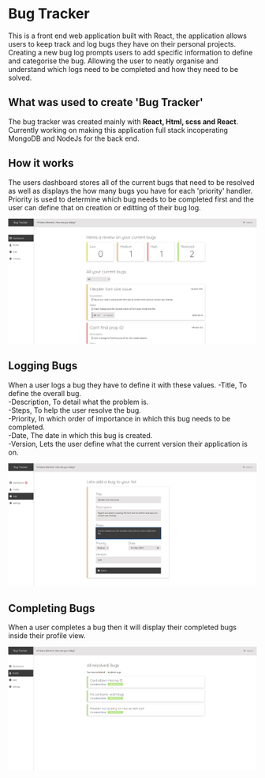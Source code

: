 # Bug Tracker 
This is a front end web application built with React, the application allows users to keep track and log bugs they have on their personal projects. Creating a new bug log prompts users to add specific information to define and categorise the bug. Allowing the user to neatly organise and understand which logs need to be completed and how they need to be solved. 

## What was used to create 'Bug Tracker' 
The bug tracker was created mainly with **React, Html, scss and React**. Currently working on making this application full stack incoperating MongoDB and NodeJs for the back end. 

## How it works 
The users dashboard stores all of the current bugs that need to be resolved as well as displays the how many bugs you have for each 'priority' handler. Priority is used to determine which bug needs to be completed first and the user can define that on creation or editting of their bug log.    
  
![Dashboard Image](./bug-tracker/src/ReadMeImgs/dash.PNG)


## Logging Bugs 
When a user logs a bug they have to define it with these values. 
-Title, To define the overall bug.  
-Description, To detail what the problem is.   
-Steps, To help the user resolve the bug.   
-Priority, In which order of importance in which this bug needs to be completed.  
-Date, The date in which this bug is created.     
-Version, Lets the user define what the current version their application is on.
   
![Dashboard Image](./bug-tracker/src/ReadMeImgs/edit.PNG)  

## Completing Bugs
When a user completes a bug then it will display their completed bugs inside their profile view.  
  
![Dashboard Image](./bug-tracker/src/ReadMeImgs/profile.PNG)
